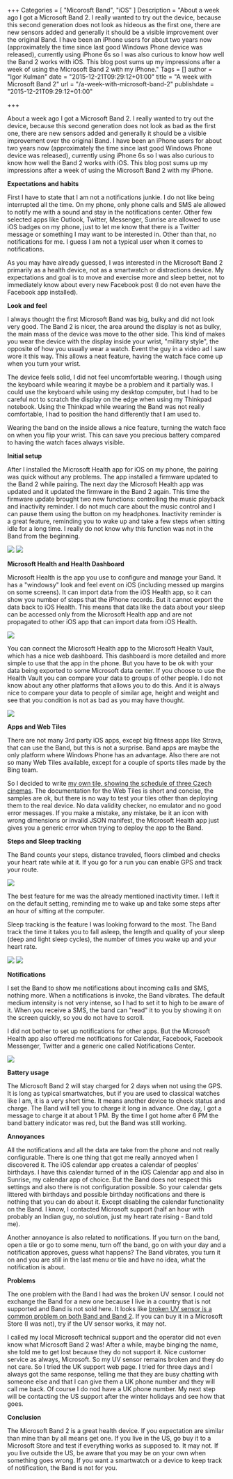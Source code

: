 +++
Categories = [ "Micorosft Band", "iOS" ]
Description = "About a week ago I got a Microsoft Band 2. I really wanted to try out the device, because this second generation does not look as hideous as the first one, there are new sensors added and generally it should be a visible improvement over the original Band. I have been an iPhone users for about two years now (approximately the time since last good Windows Phone device was released), currently using iPhone 6s so I was also curious to know how well the Band 2 works with iOS. This blog post sums up my impressions after a week of using the Microsoft Band 2 with my iPhone."
Tags = []
author = "Igor Kulman"
date = "2015-12-21T09:29:12+01:00"
title = "A week with Microsoft Band 2"
url = "/a-week-with-microsoft-band-2"
publishdate = "2015-12-21T09:29:12+01:00"

+++

About a week ago I got a Microsoft Band 2. I really wanted to try out the device, because this second generation does not look as bad as the first one, there are new sensors added and generally it should be a visible improvement over the original Band. I have been an iPhone users for about two years now (approximately the time since last good Windows Phone device was released), currently using iPhone 6s so I was also curious to know how well the Band 2 works with iOS. This blog post sums up my impressions after a week of using the Microsoft Band 2 with my iPhone.

**Expectations and habits**

First I have to state that I am not a notifications junkie. I do not like being interrupted all the time. On my phone, only phone calls and SMS ale allowed to notify me with a sound and stay in the notifications center. Other few selected apps like Outlook, Twitter, Messenger, Sunrise are allowed to use iOS badges on my phone, just to let me know that there is a Twitter message or something I may want to be interested in. Other than that, no notifications for me. I guess I am not a typical user when it comes to notifications.

As you may have already guessed, I was interested in the Microsoft Band 2 primarily as a health device, not as a smartwatch or distractions device. My expectations and goal is to move and exercise more and sleep better, not to immediately know about every new Facebook post (I do not even have the Facebook app installed).

<!--more-->

**Look and feel**

I always thought the first Microsoft Band was big, bulky and did not look very good. The Band 2 is nicer, the area around the display is not as bulky, the main mass of the device was move to the other side. This kind of makes you wear the device with the display inside your wrist, "military style", the opposite of how you usually wear a watch. Event the guy in a video ad I saw wore it this way. This allows a neat feature, having the watch face come up when you turn your wrist.

The device feels solid, I did not feel uncomfortable wearing. I though using the keyboard while wearing it maybe be a problem and it partially was. I could use the keyboard while using my desktop computer, but I had to be careful not to scratch the display on the edge when using my Thinkpad notebook. Using the Thinkpad while wearing the Band was not really comfortable, I had to position the hand differently that I am used to.

Wearing the band on the inside allows a nice feature, turning the watch face on when you flip your wrist. This can save you precious battery compared to having the watch faces always visible. 

**Initial setup**

After I installed the Microsoft Health app for iOS on my phone, the pairing was quick without any problems. The app installed a firmware updated to the Band 2 while pairing. The next day the Microsoft Health app was updated and it updated the firmware in the Band 2 again. This time  the firmware update brought two new functions: controlling the music playback and inactivity reminder. I do not much care about the music control and I can pause them using the button on my headphones. Inactivity reminder is a great feature, reminding you to wake up and take a few steps when sitting idle for a long time. I really do not know why this function was not in the Band from the beginning. 

<img src="/images/BandSetup.png" style="max-width:400px" />
<img src="/images/BandUI2.png" style="max-width:400px" />

**Microsoft Health and Health Dashboard**

Microsoft Health is the app you use to configure and manage your Band. It has a "windowsy" look and feel event on iOS (including messed up margins on some screens). It can import data from the iOS Health app, so it can show you number of steps that the iPhone records. But it cannot export the data back to iOS Health. This means that data like the data about your sleep can be accessed only from the Microsoft Health app and are not propagated to other iOS app that can import data from iOS Health. 

<img src="/images/BandDashboard1.png" style="max-width:800px" />

You can connect the Microsoft Health app to the Microsoft Health Vault, which has a nice web dashboard. This dashboard is more detailed and more simple to use that the app in the phone. But you have to be ok with your data being exported to some Microsoft data center. If you choose to use the Health Vault you can compare your data to groups of other people. I do not know about any other platforms that allows you to do this. And it is always nice to compare your data to people of similar age, height and weight and see that you condition is not as bad as you may have thought. 

<img src="/images/BandDashboard2.png" style="max-width:800px" />

**Apps and Web Tiles**

There are not many 3rd party iOS apps, except big fitness apps like Strava, that can use the Band, but this is not a surprise. Band apps are maybe the only platform where Windows Phone has an advantage. Also there are not so many Web Tiles available, except for a couple of sports tiles made by the Bing team. 

So I decided to write [my own tile, showing the schedule of three Czech cinemas](mshealth-webtile://?action=download-manifest&url=https://dl.dropboxusercontent.com/u/73642/kinoklub.webtile). The documentation for the Web Tiles is short and concise, the samples are ok, but there is no way to test your tiles other than deploying them to the real device. No data validity checker, no emulator and no good error messages. If you make a mistake, any mistake, be it an icon with wrong dimensions or invalid JSON manifest, the Microsoft Health app just gives you a generic error when trying to deploy the app to the Band.

**Steps and Sleep tracking**

The Band counts your steps, distance traveled, floors climbed and checks your heart rate while at it. If you go for a run you can enable GPS and track your route.

<img src="/images/BandSteps.png" style="max-width:400px" />

The best feature for me was the already mentioned inactivity timer. I left it on the default setting, reminding me to wake up and take some steps after an hour of sitting at the computer. 

Sleep tracking is the feature I was looking forward to the most. The Band track the time it takes you to fall asleep, the length and quality of your sleep (deep and light sleep cycles), the number of times you wake up and your heart rate.

<img src="/images/BandSleep1.png" style="max-width:400px" />
<img src="/images/BandSleep2.png" style="max-width:400px" />

**Notifications**

I set the Band to show me notifications about incoming calls and SMS, nothing more. When a notifications is invoke, the Band vibrates. The default medium intensity is not very intense, so I had to set it to high to be aware of it. When you receive a SMS, the band can "read" it to you by showing it on the screen quickly, so you do not have to scroll. 

I did not bother to set up notifications for other apps. But the Microsoft Health app also offered me notifications for Calendar, Facebook, Facebook Messenger, Twitter and a generic one called Notifications Center. 

<img src="/images/BandUI1.png" style="max-width:400px" />


**Battery usage**

The Microsoft Band 2 will stay charged for 2 days when not using the GPS. It is long as typical smartwatches, but if you are used to classical watches like I am, it is a very short time. It means another device to check status and charge. The Band will tell you to charge it long in advance. One day, I got a message to charge it at about 1 PM. By the time I got home after 6 PM the band battery indicator was red, but the Band was still working. 

**Annoyances**

All the notifications and all the data are take from the phone and not really configurable. There is one thing that got me really annoyed when I discovered it. The iOS calendar app creates a calendar of peoples' birthdays. I have this calendar turned of in the iOS Calendar app and also in Sunrise, my calendar app of choice. But the Band does not respect this settings and also there is not configuration possible. So your calendar gets littered with birthdays and possible birthday notifications and there is nothing that you can do about it. Except disabling the calendar functionality on the Band. I know, I contacted Microsoft support (half an hour with probably an Indian guy, no solution, just my heart rate rising - Band told me).

Another annoyance is also related to notifications. If you turn on the band, open a tile or go to some menu, turn off the band, go on with your day and a notification approves, guess what happens? The Band vibrates, you turn it on and you are still in the last menu or tile and have no idea, what the notification is about. 

**Problems**

The one problem with the Band I had was the broken UV sensor. I could not exchange the Band for a new one because I live in a country that is not supported and Band is not sold here. It looks like [broken UV sensor is a common problem on both Band and Band 2](https://answers.microsoft.com/en-us/band/forum/msband-band_hardware/microsoft-band-uv-sensor-does-not-seem-to-work/97a7c92c-f135-48cd-8945-3781434d309c). If you can buy it in a Microsoft Store (I was not), try if the UV sensor works, it may not.

I called my local Microsoft technical support and the operator did not even know what Microsoft Band 2 was! After a while, maybe binging the name, she told me to get lost because they do not support it. Nice customer service as always, Microsoft. So my UV sensor remains broken and they do not care. So I tried the UK support web page. I tried for three days and I always got the same response, telling me that they are busy chatting with someone else and that I can give them a UK phone number and they will call me back. Of course I do nod have a UK phone number. My next step will be contacting the US support after the winter holidays and see how that goes.

**Conclusion**

The Microsoft Band 2 is a great health device. If you expectation are similar than mine than by all means get one. If you live in the US, go buy it to a Microsoft Store and test if everything works as supposed to. It may not. If you live outside the US, be aware that you may be on your own when something goes wrong. If you want a smartwatch or a device to keep track of notification, the Band is not for you. 